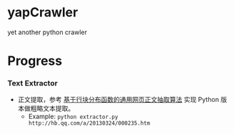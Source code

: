 yapCrawler
==========

yet another python crawler

Progress
===
### Text Extractor
* 正文提取，参考 [基于行块分布函数的通用网页正文抽取算法](https://cx-extractor.googlecode.com/files/%E5%9F%BA%E4%BA%8E%E8%A1%8C%E5%9D%97%E5%88%86%E5%B8%83%E5%87%BD%E6%95%B0%E7%9A%84%E9%80%9A%E7%94%A8%E7%BD%91%E9%A1%B5%E6%AD%A3%E6%96%87%E6%8A%BD%E5%8F%96%E7%AE%97%E6%B3%95.pdf) 实现 Python 版本做粗略文本提取。
	* Example: ```python extractor.py http://hb.qq.com/a/20130324/000235.htm```